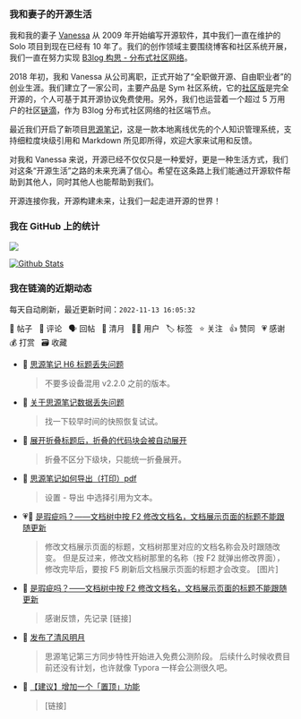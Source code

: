 ### 我和妻子的开源生活

我和我的妻子 [Vanessa](https://github.com/Vanessa219) 从 2009 年开始编写开源软件，其中我们一直在维护的 Solo 项目到现在已经有 10 年了。我们的创作领域主要围绕博客和社区系统开展，我们一直在努力实现 [B3log 构思 - 分布式社区网络](https://ld246.com/article/1546941897596)。

2018 年初，我和 Vanessa 从公司离职，正式开始了“全职做开源、自由职业者”的创业生涯。我们建立了一家公司，主要产品是 Sym 社区系统，它的[社区版](https://github.com/88250/symphony)是完全开源的，个人可基于其开源协议免费使用。另外，我们也运营着一个超过 5 万用户的社区[链滴](https://ld246.com)，作为 B3log 分布式社区网络的社区端节点。

最近我们开启了新项目[思源笔记](https://github.com/siyuan-note/siyuan)，这是一款本地离线优先的个人知识管理系统，支持细粒度块级引用和 Markdown 所见即所得，欢迎大家来试用和反馈。

对我和 Vanessa 来说，开源已经不仅仅只是一种爱好，更是一种生活方式，我们对这条“开源生活”之路的未来充满了信心。希望在这条路上我们能通过开源软件帮助到其他人，同时其他人也能帮助到我们。

开源连接你我，开源构建未来，让我们一起走进开源的世界！

### 我在 GitHub 上的统计

<a title="Hits" target="_blank" href="https://github.com/88250/88250"><img src="https://hits.b3log.org/88250/88250.svg"></a>

[![Github Stats](https://github-readme-stats.vercel.app/api?username=88250&theme=tokyonight&show_icons=true)](https://github.com/88250)

<!--events start -->

### 我在链滴的近期动态

每天自动刷新，最近更新时间：`2022-11-13 16:05:32`

📝 帖子 &nbsp; 💬 评论 &nbsp; 🗣 回帖 &nbsp; 🌙 清月 &nbsp; 👨‍💻 用户 &nbsp; 🏷️ 标签 &nbsp; ⭐️ 关注 &nbsp; 👍 赞同 &nbsp; 💗 感谢 &nbsp; 💰 打赏 &nbsp; 🗃 收藏

* 💬 [思源笔记 H6 标题丢失问题](https://ld246.com/article/1668311956693/comment/1668320583111#comments)

  > 不要多设备混用 v2.2.0 之前的版本。
* 💬 [关于思源笔记数据丢失问题](https://ld246.com/article/1668311629093/comment/1668315555744#comments)

  > 找一下较早时间的快照恢复试试。
* 💬 [展开折叠标题后，折叠的代码块会被自动展开](https://ld246.com/article/1668312783813/comment/1668315481549#comments)

  > 折叠不区分下级块，只能统一折叠展开。
* 💬 [思源笔记如何导出（打印）pdf](https://ld246.com/article/1668306701246/comment/1668307520630#comments)

  > 设置 - 导出 中选择引用为文本。
* 💗📝 [是瑕疵吗？——文档树中按 F2 修改文档名，文档展示页面的标题不能跟随更新](https://ld246.com/article/1668252221340)

  > 修改文档展示页面的标题，文档树那里对应的文档名称会及时跟随改变。 但是反过来，修改文档树那里的名称（按 F2 就弹出修改界面），修改完毕后，要按 F5 刷新后文档展示页面的标题才会改变。 [图片]
* 💬 [是瑕疵吗？——文档树中按 F2 修改文档名，文档展示页面的标题不能跟随更新](https://ld246.com/article/1668252221340/comment/1668305209107#comments)

  > 感谢反馈，先记录 [链接]
* 🌙 [发布了清风明月](https://ld246.com/member/88250/breezemoons/1668265653159)

  > 思源笔记第三方同步特性开始进入免费公测阶段。 后续什么时候收费目前还没有计划，也许就像 Typora 一样会公测很久吧。
* 💬 [【建议】增加一个「置顶」功能](https://ld246.com/article/1668257661092/comment/1668260171356#comments)

  > [链接]


<!--events end -->
